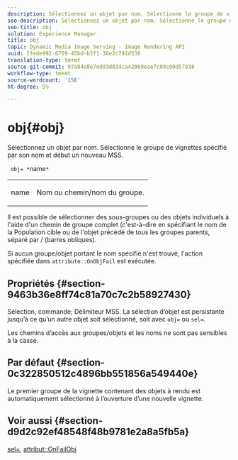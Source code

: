 ```yaml
---
description: Sélectionnez un objet par nom. Sélectionne le groupe de vignettes spécifié par son nom et début un nouveau MSS.
seo-description: Sélectionnez un objet par nom. Sélectionne le groupe de vignettes spécifié par son nom et début un nouveau MSS.
seo-title: obj
solution: Experience Manager
title: obj
topic: Dynamic Media Image Serving - Image Rendering API
uuid: 2fede992-6759-45bd-b2f1-36e2c791d536
translation-type: tm+mt
source-git-commit: 97a84e8e7edd3d834ca42069eae7c09c00d57938
workflow-type: tm+mt
source-wordcount: '156'
ht-degree: 5%

---
```



# obj{#obj}

Sélectionnez un objet par nom. Sélectionne le groupe de vignettes spécifié par son nom et début un nouveau MSS.

` obj= *`name`*`

<table id="simpletable_6E0DA6CBCDCF4CDDAFA5A4C38E0D5FC5"> 
 <tr class="strow"> 
  <td class="stentry"> <p> <span class="codeph"> <span class="varname"> name  </span> </span> </p> </td> 
  <td class="stentry"> <p>Nom ou chemin/nom du groupe. </p> </td> 
 </tr> 
</table>

Il est possible de sélectionner des sous-groupes ou des objets individuels à l&#39;aide d&#39;un chemin de groupe complet (c&#39;est-à-dire en spécifiant le nom de la Population cible ou de l&#39;objet précédé de tous les groupes parents, séparé par / (barres obliques).

Si aucun groupe/objet portant le nom spécifié n&#39;est trouvé, l&#39;action spécifiée dans `attribute::OnObjFail` est exécutée.

## Propriétés {#section-9463b36e8ff74c81a70c7c2b58927430}

Sélection, commande; Délimiteur MSS. La sélection d’objet est persistante jusqu’à ce qu’un autre objet soit sélectionné, soit avec `obj=` ou `sel=`.

Les chemins d’accès aux groupes/objets et les noms ne sont pas sensibles à la casse.

## Par défaut {#section-0c322850512c4896bb551856a549440e}

Le premier groupe de la vignette contenant des objets à rendu est automatiquement sélectionné à l’ouverture d’une nouvelle vignette.

## Voir aussi {#section-d9d2c92ef48548f48b9781e2a8a5fb5a}

[sel=](../../../../../ir-api/http-protocol/image-rendering-api-ref/c-ir-http-protocol-ref/c-ir-http-protocol-command-reference/r-ir-sel.md#reference-01322c58d414481385c29fcdd27a090b),  [attribut::OnFailObj](../../../../../ir-api/material-cat/image-rendering-api-ref/c-ir-material-catalog/c-ir-attributes-reference/r-ir-onfailobj.md#reference-4c6ba90418e84da5831f8573bbbf2c8d)
